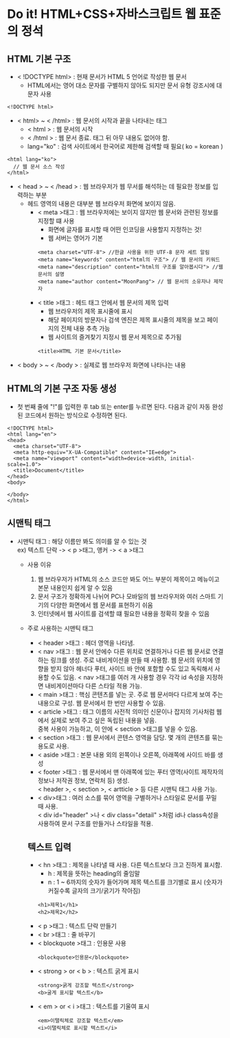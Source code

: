 # Do it! HTML+CSS+자바스크립트 웹 표준의 정석

## HTML 기본 구조

+ < !DOCTYPE html> : 현재 문서가 HTML 5 언어로 작성한 웹 문서
  + HTML에서는 영어 대소 문자를 구별하지 않아도 되지만 문서 유형 강조시에 대문자 사용
```
<!DOCTYPE html>
```
+ < html> ~ < /html> : 웹 문서의 시작과 끝을 나타내는 태그
  + < html > : 웹 문서의 시작
  + < /html > : 웹 문서 종료. 태그 뒤 아무 내용도 없어야 함.
  + lang="ko" : 검색 사이트에서 한국어로 제한해 검색할 때 필요( ko = korean )
```
<html lang="ko">
  // 웹 문서 소스 작성
</html> 
```
+ < head > ~ < /head > : 웹 브라우저가 웹 무서를 해석하는 데 필요한 정보를 입력하는 부분
  + 헤드 영역의 내용은 대부분 웹 브라우저 화면에 보이지 않음. 
    + < meta >태그 : 웹 브라우저에는 보이지 않지만 웹 문서와 관련된 정보를 지정할 떄 사용
      + 화면에 글자를 표시할 때 어떤 인코딩을 사용할지 지정하는 것!
      + 웹 서버는 영어가 기본
      ```
      <meta charset="UTF-8"> //한글 사용을 위한 UTF-8 문자 세트 알림
      <meta name="keywords" content="html의 구조"> // 웹 문서의 키워드
      <meta name="description" content="html의 구조를 알아봅시다"> //웹 문서의 설명
      <meta name="author content="MoonPang"> // 웹 문서의 소유자나 제작자 
      ```
    + < title >태그 : 헤드 태그 안에서 웹 문서의 제목 입력
      + 웹 브라우저의 제목 표시줄에 표시
      + 해당 페이지의 방문자나 검색 엔진은 제목 표시줄의 제목을 보고 페이지의 전체 내용 추측 가능
      + 웹 사이트의 즐겨찾기 지정시 웹 문서 제목으로 추가됨
      ```
      <title>HTML 기본 문서</title>
      ```                     
+ < body > ~ < /body > : 실제로 웹 브라우저 화면에 나타나는 내용 

## HTML의 기본 구조 자동 생성
+ 첫 번째 줄에 "!"를 입력한 후 tab 또는 enter를 누르면 된다. 다음과 같이 자동 완성된 코드에서 원하는 방식으로 수정하면 된다. 
```
<!DOCTYPE html>
<html lang="en">
<head>
  <meta charset="UTF-8">
  <meta http-equiv="X-UA-Compatible" content="IE=edge">
  <meta name="viewport" content="width=device-width, initial-scale=1.0">
  <title>Document</title>
</head>
<body>
  
</body>
</html>
```

## 시맨틱 태그
+ 시맨틱 태그 : 해당 이름만 봐도 의미를 알 수 있는 것     
  ex) 텍스트 단락 -> < p >태그, 앵커 -> < a >태그
  + 사용 이유
    1) 웹 브라우저가 HTML의 소스 코드만 봐도 어느 부분이 제목이고 메뉴이고 본문 내용인지 쉽게 알 수 있음
    2) 문서 구조가 정확하게 나뉘어 PC나 모바일의 웹 브라우저와 여러 스마트 기기의 다양한 화면에서 웹 문서를 표현하기 쉬움
    3) 인터넷에서 웹 사이트를 검색할 떄 필요한 내용을 정확히 찾을 수 있음

  + 주로 사용하는 시맨틱 태그
    + < header >태그 : 헤더 영역을 나타냄.
    + < nav >태그 : 웹 문서 안에수 다른 위치로 연결하거나 다른 웹 문서로 연결하는 링크를 생성. 주로 내비게이션을 만들 때 사용함. 웹 문서의 위치에 영향을 받지 않아 헤너다 푸터, 사이드 바 안에 포함할 수도 있고 독릭해서 사용할 수도 있음. < nav >태그를 여러 개 사용할 경우 각각 id 속성을 지정하면 내비게이션마다 다른 스타일 적용 가능.
    + < main >태그 : 핵심 콘텐츠를 넣는 곳. 주로 웹 문서마다 다르게 보여 주는 내용으로 구성. 웹 문서에서 한 번만 사용할 수 있음.
    + < article >태그 : 태그 이름의 사전적 의미인 신문이나 잡지의 기사처럼 웹에서 실제로 보여 주고 싶은 독립된 내용을 넣음. <br> 중복 사용이 가능하고, 이 안에 < section >태그를 넣을 수 있음. 
    + < section >태그 : 웹 문서에서 콘텐스 영역을 담당.  몇 개의 콘텐츠를 묶는 용도로 사용.
    + < aside >태그 : 본문 내용 외의 왼쪽이나 오른쪽, 아래쪽에 사이드 바를 생성
    + < footer >태그 : 웹 문서에서 맨 아래쪽에 있는 푸터 영역(사이트 제작자의 정보나 저작권 정보, 연락처 등) 생성. <br>< header >, < section >, < artticle > 등 다른 시맨틱 태그 사용 가능.
    + < div>태그 : 여러 소스를 묶어 영역을 구별하거나 스타일로 문서를 꾸밀 때 사용. <br> < div id="header" >나 < div class="detail" >처럼 id나 class속성을 사용하여 문서 구조를 만들거나 스타일을 적용.
    
    ## 텍스트 입력
    + < hn >태그 : 제목을 나타낼 때 사용. 다른 텍스트보다 크고 진하게 표시함. 
      + h : 제목을 뜻하는 heading의 줄임말
      + n : 1 ~ 6까지의 숫자가 들어가며 제목 텍스트를 크기별로 표시 (숫자가 커질수록 글자의 크기/굵기가 작아짐)
      ```
      <h1>제목1</h1>
      <h2>제목2</h2>
      ```
    + < p >태그 : 텍스트 단락 만들기
    + < br >태그 : 줄 바꾸기
    + < blockquote >태그 : 인용문 사용
      ```
      <blockquote>인용문</blockquote>
      ```
    + < strong > or < b > : 텍스트 굵게 표시
      ```
      <strong>굵게 강조할 텍스트</strong>
      <b>굴게 표시할 텍스트</b>
      ```
    + < em > or < i >태그 : 텍스트를 기울여 표시
      ```
      <em>이탤릭체로 강조할 텍스트</em>
      <i>이탤릭체로 표시할 텍스트</i>
      ```



